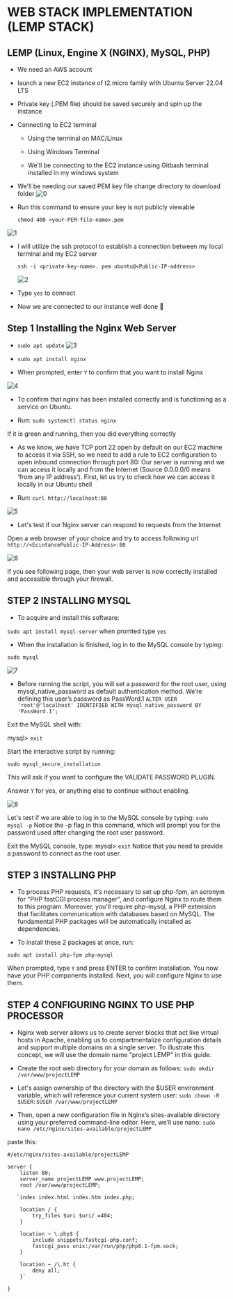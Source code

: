 # WEB STACK IMPLEMENTATION (LEMP STACK)

## LEMP (Linux, Engine X (NGINX), MySQL, PHP)

- We need an AWS account

- launch a new EC2 instance of t2.micro family with Ubuntu Server 22.04 LTS

- Private key (.PEM file) should be saved securely and spin up the instance

- Connecting to EC2 terminal

  - Using the terminal on MAC/Linux

  - Using Windows Terminal

  - We'll be connecting to the EC2 instance using Gitbash terminal installed in my windows system
  
- We'll be needing our saved PEM key file change directory to download folder 
![0](https://user-images.githubusercontent.com/123396933/235159484-1bd168a5-8bd9-4ea5-a1c6-d3defeb4fac9.PNG)

- Run this command to ensure your key is not publicly viewable

  `chmod 400 <your-PEM-file-name>.pem`
  
![1](https://user-images.githubusercontent.com/123396933/235173887-6f58b62a-fdeb-4316-a126-4e841f2f7936.PNG)

- I will utilize the ssh protocol to establish a connection between my local terminal and my EC2 server

  `ssh -i <private-key-name>. pem ubuntu@<Public-IP-address>`
  
  ![2](https://user-images.githubusercontent.com/123396933/235178210-2324b0d5-b42a-4970-87c3-1d897a87fe14.jpg)

- Type `yes` to connect

- Now we are connected to our instance well done 🎉

## Step 1 Installing the Nginx Web Server

- `sudo apt update` 
![3](https://user-images.githubusercontent.com/123396933/235178553-a166c566-1577-4383-87fd-dc3aee92a725.PNG)

- `sudo apt install nginx` 
- When prompted, enter `Y` to confirm that you want to install Nginx


![4](https://user-images.githubusercontent.com/123396933/235178761-02c92412-b825-4458-bbae-9751b9d84d37.jpg)


- To confirm that nginx has been installed correctly and is functioning as a service on Ubuntu. 

- Run: `sudo systemctl status nginx`

If it is green and running, then you did everything correctly

- As we know, we have TCP port 22 open by default on our EC2 machine to access it via SSH, so we need to add a rule to EC2 configuration to open inbound connection through port 80: Our server is running and we can access it locally and from the Internet (Source 0.0.0.0/0 means ‘from any IP address’). First, let us try to check how we can access it locally in our Ubuntu shell

- Run: `curl http://localhost:80`

![5](https://user-images.githubusercontent.com/123396933/235179975-ab92a830-22a0-4b97-8cf5-0608f6b532ff.jpg)

- Let's test if our Nginx server can respond to requests from the Internet

Open a web browser of your choice and try to access following url `http://<EcintancePublic-IP-Address>:80`

![6](https://user-images.githubusercontent.com/123396933/235182576-22ca64ed-aaf8-4e80-8227-9c66528ad6bb.PNG)

If you see following page, then your web server is now correctly installed and accessible through your firewall.


## STEP 2 INSTALLING MYSQL

- To acquire and install this software:

`sudo apt install mysql-server` 
when promted type `yes`

- When the installation is finished, log in to the MySQL console by typing:

`sudo mysql`

![7](https://user-images.githubusercontent.com/123396933/235184723-9157a0aa-1906-4d87-b4b1-0c7e872d3168.jpg)

- Before running the script, you will set a password for the root user, using mysql_native_password as default authentication method. We’re defining this user’s password as PassWord.1 `ALTER USER 'root'@'localhost' IDENTIFIED WITH mysql_native_password BY 'PassWord.1';`

Exit the MySQL shell with:

mysql> `exit`

Start the interactive script by running:

`sudo mysql_secure_installation`

This will ask if you want to configure the VALIDATE PASSWORD PLUGIN.

Answer `Y` for yes, or anything else to continue without enabling.

![8](https://user-images.githubusercontent.com/123396933/235187868-ffdb7413-1ab2-4a4c-913c-39b1f0fcb7f2.jpg)

Let's test if we are able to log in to the MySQL console by typing: `sudo mysql -p`
Notice the -p flag in this command, which will prompt you for the password used after changing the root user password.

Exit the MySQL console, type: mysql> `exit` Notice that you need to provide a password to connect as the root user.

## STEP 3 INSTALLING PHP

- To process PHP requests, it's necessary to set up php-fpm, an acronym for "PHP fastCGI process manager", and configure Nginx to route them to this program. Moreover, you'll require php-mysql, a PHP extension that facilitates communication with databases based on MySQL. The fundamental PHP packages will be automatically installed as dependencies.

 - To install these 2 packages at once, run:

`sudo apt install php-fpm php-mysql`

When prompted, type `Y` and press ENTER to confirm installation. You now have your PHP components installed. Next, you will configure Nginx to use them.

## STEP 4 CONFIGURING NGINX TO USE PHP PROCESSOR

- Nginx web server allows us to create server blocks that act like virtual hosts in Apache, enabling us to compartmentalize configuration details and support multiple domains on a single server. To illustrate this concept, we will use the domain name "project LEMP" in this guide.

- Create the root web directory for your domain as follows:
`sudo mkdir /var/www/projectLEMP`

- Let's assign ownership of the directory with the $USER environment variable, which will reference your current system user:
`sudo chown -R $USER:$USER /var/www/projectLEMP`

- Then, open a new configuration file in Nginx’s sites-available directory using your preferred command-line editor. Here, we’ll use nano:
`sudo nano /etc/nginx/sites-available/projectLEMP`

paste this:
```
#/etc/nginx/sites-available/projectLEMP

server {
    listen 80;
    server_name projectLEMP www.projectLEMP;
    root /var/www/projectLEMP;

   `index index.html index.htm index.php;

    location / {
        try_files $uri $uri/ =404;
    }

    location ~ \.php$ {
        include snippets/fastcgi-php.conf;
        fastcgi_pass unix:/var/run/php/php8.1-fpm.sock;
    }

    location ~ /\.ht {
        deny all;
    }`

}

```




